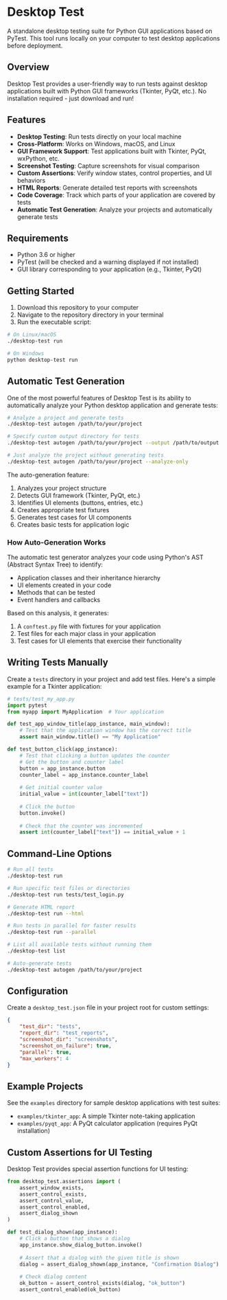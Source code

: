 # Desktop Test

A standalone desktop testing suite for Python GUI applications based on PyTest. This tool runs locally on your computer to test desktop applications before deployment.

## Overview

Desktop Test provides a user-friendly way to run tests against desktop applications built with Python GUI frameworks (Tkinter, PyQt, etc.). No installation required - just download and run!

## Features

- **Desktop Testing**: Run tests directly on your local machine
- **Cross-Platform**: Works on Windows, macOS, and Linux
- **GUI Framework Support**: Test applications built with Tkinter, PyQt, wxPython, etc.
- **Screenshot Testing**: Capture screenshots for visual comparison
- **Custom Assertions**: Verify window states, control properties, and UI behaviors
- **HTML Reports**: Generate detailed test reports with screenshots
- **Code Coverage**: Track which parts of your application are covered by tests
- **Automatic Test Generation**: Analyze your projects and automatically generate tests

## Requirements

- Python 3.6 or higher
- PyTest (will be checked and a warning displayed if not installed)
- GUI library corresponding to your application (e.g., Tkinter, PyQt)

## Getting Started

1. Download this repository to your computer
2. Navigate to the repository directory in your terminal
3. Run the executable script:

```bash
# On Linux/macOS
./desktop-test run

# On Windows
python desktop-test run
```

## Automatic Test Generation

One of the most powerful features of Desktop Test is its ability to automatically analyze your Python desktop application and generate tests:

```bash
# Analyze a project and generate tests
./desktop-test autogen /path/to/your/project

# Specify custom output directory for tests
./desktop-test autogen /path/to/your/project --output /path/to/output

# Just analyze the project without generating tests
./desktop-test autogen /path/to/your/project --analyze-only
```

The auto-generation feature:

1. Analyzes your project structure
2. Detects GUI framework (Tkinter, PyQt, etc.)
3. Identifies UI elements (buttons, entries, etc.)
4. Creates appropriate test fixtures
5. Generates test cases for UI components
6. Creates basic tests for application logic

### How Auto-Generation Works

The automatic test generator analyzes your code using Python's AST (Abstract Syntax Tree) to identify:

- Application classes and their inheritance hierarchy
- UI elements created in your code
- Methods that can be tested
- Event handlers and callbacks

Based on this analysis, it generates:

1. A `conftest.py` file with fixtures for your application
2. Test files for each major class in your application
3. Test cases for UI elements that exercise their functionality

## Writing Tests Manually

Create a `tests` directory in your project and add test files. Here's a simple example for a Tkinter application:

```python
# tests/test_my_app.py
import pytest
from myapp import MyApplication  # Your application

def test_app_window_title(app_instance, main_window):
    # Test that the application window has the correct title
    assert main_window.title() == "My Application"

def test_button_click(app_instance):
    # Test that clicking a button updates the counter
    # Get the button and counter label
    button = app_instance.button
    counter_label = app_instance.counter_label
    
    # Get initial counter value
    initial_value = int(counter_label["text"])
    
    # Click the button
    button.invoke()
    
    # Check that the counter was incremented
    assert int(counter_label["text"]) == initial_value + 1
```

## Command-Line Options

```bash
# Run all tests
./desktop-test run

# Run specific test files or directories
./desktop-test run tests/test_login.py

# Generate HTML report
./desktop-test run --html

# Run tests in parallel for faster results
./desktop-test run --parallel

# List all available tests without running them
./desktop-test list

# Auto-generate tests
./desktop-test autogen /path/to/your/project
```

## Configuration

Create a `desktop_test.json` file in your project root for custom settings:

```json
{
    "test_dir": "tests",
    "report_dir": "test_reports",
    "screenshot_dir": "screenshots",
    "screenshot_on_failure": true,
    "parallel": true,
    "max_workers": 4
}
```

## Example Projects

See the `examples` directory for sample desktop applications with test suites:

- `examples/tkinter_app`: A simple Tkinter note-taking application
- `examples/pyqt_app`: A PyQt calculator application (requires PyQt installation)

## Custom Assertions for UI Testing

Desktop Test provides special assertion functions for UI testing:

```python
from desktop_test.assertions import (
    assert_window_exists,
    assert_control_exists,
    assert_control_value,
    assert_control_enabled,
    assert_dialog_shown
)

def test_dialog_shown(app_instance):
    # Click a button that shows a dialog
    app_instance.show_dialog_button.invoke()
    
    # Assert that a dialog with the given title is shown
    dialog = assert_dialog_shown(app_instance, "Confirmation Dialog")
    
    # Check dialog content
    ok_button = assert_control_exists(dialog, "ok_button")
    assert_control_enabled(ok_button)
```
